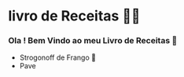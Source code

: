 # livro de Receitas :man_cook:

### Ola ! Bem Vindo ao meu Livro de Receitas :wave:

- Strogonoff de Frango :chicken:
- Pave

